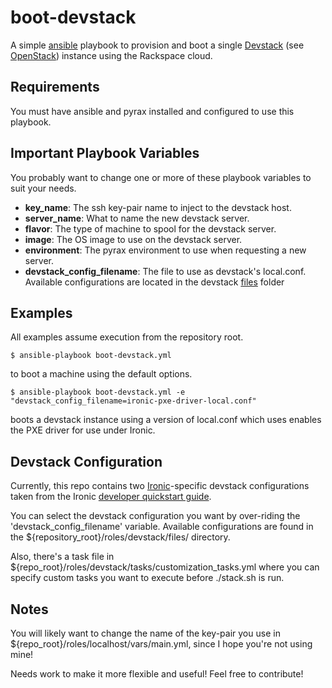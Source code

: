 # boot-devstack
A simple 
<a href="https://en.wikipedia.org/wiki/Ansible_(software)">ansible</a> 
playbook to provision and boot a single
<a href="http://docs.openstack.org/developer/devstack/">Devstack</a> 
(see <a href="http://www.openstack.org/">OpenStack</a>) instance
using the Rackspace cloud. 

## Requirements
You must have ansible and pyrax installed and configured to use this playbook.

## Important Playbook Variables

You probably want to change one or more of these playbook variables to suit
your needs.

* <b>key_name</b>: The ssh key-pair name to inject to the devstack host.
* <b>server_name</b>: What to name the new devstack server.
* <b>flavor</b>: The type of machine to spool for the devstack server.
* <b>image</b>: The OS image to use on the devstack server.
* <b>environment</b>: The pyrax environment to use when requesting a new server.
* <b>devstack_config_filename</b>: The file to use as devstack's local.conf. 
Available configurations are located in the devstack 
<a href="https://github.com/ClifHouck/boot-devstack/tree/master/roles/devstack/files">files</a>
folder

## Examples
All examples assume execution from the repository root.

    $ ansible-playbook boot-devstack.yml

to boot a machine using the default options. 

    $ ansible-playbook boot-devstack.yml -e "devstack_config_filename=ironic-pxe-driver-local.conf"

boots a devstack instance using a version of local.conf which uses enables the 
PXE driver for use under Ironic.

## Devstack Configuration
Currently, this repo contains two 
<a href="https://wiki.openstack.org/wiki/Ironic">Ironic</a>-specific devstack
configurations taken from the Ironic 
<a href="http://docs.openstack.org/developer/ironic/dev/dev-quickstart.html">developer quickstart guide</a>.

You can select the devstack configuration you want by over-riding the 
'devstack_config_filename' variable. Available configurations are found in
the ${repository_root}/roles/devstack/files/ directory.

Also, there's a task file in ${repo_root}/roles/devstack/tasks/customization_tasks.yml
where you can specify custom tasks you want to execute before ./stack.sh is run.

## Notes

You will likely want to change the name of the key-pair you use in
${repo_root}/roles/localhost/vars/main.yml, since I hope you're not using mine!

Needs work to make it more flexible and useful! Feel free to contribute!
